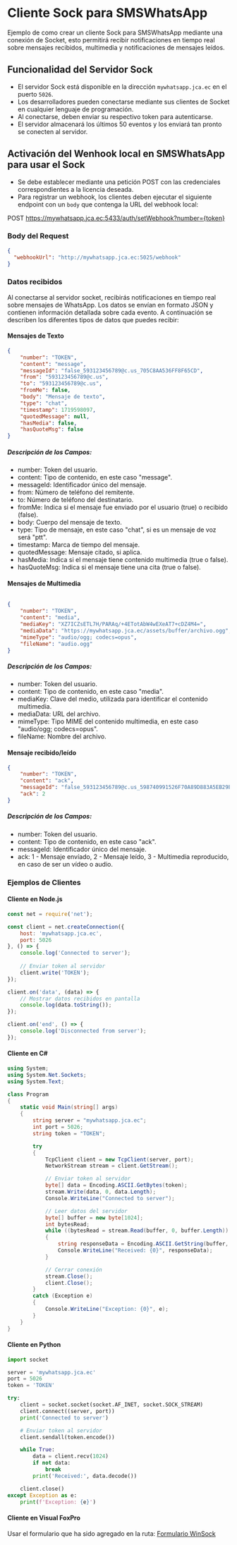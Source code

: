# Cliente Sock para SMSWhatsApp

Ejemplo de como crear un cliente Sock para SMSWhatsApp mediante una conexión de Socket, esto permitirá recibir notificaciones en tiempo real sobre mensajes recibidos, multimedia y notificaciones de mensajes leídos.

## Funcionalidad del Servidor Sock

- El servidor Sock está disponible en la dirección `mywhatsapp.jca.ec` en el puerto `5026`.
- Los desarrolladores pueden conectarse mediante sus clientes de Socket en cualquier lenguaje de programación.
- Al conectarse, deben enviar su respectivo token para autenticarse.
- El servidor almacenará los últimos 50 eventos y los enviará tan pronto se conecten al servidor.

## Activación del Wenhook local en SMSWhatsApp para usar el Sock
- Se debe establecer mediante una petición POST con las credenciales correspondientes a la licencia deseada.
- Para registrar un webhook, los clientes deben ejecutar el siguiente endpoint con un `body` que contenga la URL del webhook local:

POST https://mywhatsapp.jca.ec:5433/auth/setWebhook?number={token}
### Body del Request
```json
{
  "webhookUrl": "http://mywhatsapp.jca.ec:5025/webhook"
}
```

### Datos recibidos

Al conectarse al servidor socket, recibirás notificaciones en tiempo real sobre mensajes de WhatsApp.
Los datos se envían en formato JSON y contienen información detallada sobre cada evento.
A continuación se describen los diferentes tipos de datos que puedes recibir:

#### Mensajes de Texto
```json
{
    "number": "TOKEN",
    "content": "message",
    "messageId": "false_593123456789@c.us_705C8AA536FF8F65CD",
    "from": "593123456789@c.us",
    "to": "593123456789@c.us",
    "fromMe": false,
    "body": "Mensaje de texto",
    "type": "chat",
    "timestamp": 1719598097,
    "quotedMessage": null,
    "hasMedia": false,
    "hasQuoteMsg": false
}
```

##### Descripción de los Campos:

* number: Token del usuario.
* content: Tipo de contenido, en este caso "message".
* messageId: Identificador único del mensaje.
* from: Número de teléfono del remitente.
* to: Número de teléfono del destinatario.
* fromMe: Indica si el mensaje fue enviado por el usuario (true) o recibido (false).
* body: Cuerpo del mensaje de texto.
* type: Tipo de mensaje, en este caso "chat", si es un mensaje de voz será "ptt".
* timestamp: Marca de tiempo del mensaje.
* quotedMessage: Mensaje citado, si aplica.
* hasMedia: Indica si el mensaje tiene contenido multimedia (true o false).
* hasQuoteMsg: Indica si el mensaje tiene una cita (true o false).

#### Mensajes de Multimedia
```json

{
    "number": "TOKEN",
    "content": "media",
    "mediaKey": "XZ7ICZsETL7H/PARAq/+4ETotAbW4wEXeAT7+cDZ4M4=",
    "mediaData": "https://mywhatsapp.jca.ec/assets/buffer/archivo.ogg",
    "mimeType": "audio/ogg; codecs=opus",
    "fileName": "audio.ogg"
}
```

##### Descripción de los Campos:

* number: Token del usuario.
* content: Tipo de contenido, en este caso "media".
* mediaKey: Clave del medio, utilizada para identificar el contenido multimedia.
* mediaData: URL del archivo.
* mimeType: Tipo MIME del contenido multimedia, en este caso "audio/ogg; codecs=opus".
* fileName: Nombre del archivo.

#### Mensaje recibido/leído

```json
{
    "number": "TOKEN",
    "content": "ack",
    "messageId": "false_593123456789@c.us_598740991526F70A89D883A5EB29B5EB",
    "ack": 2
}
```

##### Descripción de los Campos:

* number: Token del usuario.
* content: Tipo de contenido, en este caso "ack".
* messageId: Identificador único del mensaje.
* ack: 1 - Mensaje envíado, 2 - Mensaje leído, 3 - Multimedia reproducido, en caso de ser un vídeo o audio.

### Ejemplos de Clientes

#### Cliente en Node.js
```javascript
const net = require('net');

const client = net.createConnection({
    host: 'mywhatsapp.jca.ec',
    port: 5026
}, () => {
    console.log('Connected to server');
    
    // Enviar token al servidor
    client.write('TOKEN');
});

client.on('data', (data) => {
    // Mostrar datos recibidos en pantalla
    console.log(data.toString());
});

client.on('end', () => {
    console.log('Disconnected from server');
});
```

#### Cliente en C#
```csharp
using System;
using System.Net.Sockets;
using System.Text;

class Program
{
    static void Main(string[] args)
    {
        string server = "mywhatsapp.jca.ec";
        int port = 5026;
        string token = "TOKEN";

        try
        {
            TcpClient client = new TcpClient(server, port);
            NetworkStream stream = client.GetStream();

            // Enviar token al servidor
            byte[] data = Encoding.ASCII.GetBytes(token);
            stream.Write(data, 0, data.Length);
            Console.WriteLine("Connected to server");

            // Leer datos del servidor
            byte[] buffer = new byte[1024];
            int bytesRead;
            while ((bytesRead = stream.Read(buffer, 0, buffer.Length)) != 0)
            {
                string responseData = Encoding.ASCII.GetString(buffer, 0, bytesRead);
                Console.WriteLine("Received: {0}", responseData);
            }

            // Cerrar conexión
            stream.Close();
            client.Close();
        }
        catch (Exception e)
        {
            Console.WriteLine("Exception: {0}", e);
        }
    }
}
```

#### Cliente en Python
```python
import socket

server = 'mywhatsapp.jca.ec'
port = 5026
token = 'TOKEN'

try:
    client = socket.socket(socket.AF_INET, socket.SOCK_STREAM)
    client.connect((server, port))
    print('Connected to server')

    # Enviar token al servidor
    client.sendall(token.encode())

    while True:
        data = client.recv(1024)
        if not data:
            break
        print('Received:', data.decode())

    client.close()
except Exception as e:
    print(f'Exception: {e}')
```

#### Cliente en Visual FoxPro

Usar el formulario que ha sido agregado en la ruta: [Formulario WinSock](https://github.com/jca-ec/smswhatsapp/tree/main/WinSocket)

